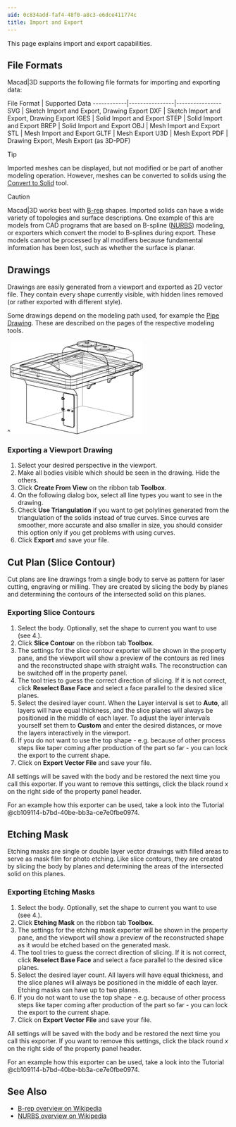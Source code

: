 ```yaml
---
uid: 0c834add-faf4-48f0-a8c3-e6dce411774c
title: Import and Export
---
```

This page explains import and export capabilities.

## File Formats

Macad\|3D supports the following file formats for importing and exporting data:

File Format | Supported Data 
------------|----------------|----------------
SVG         | Sketch Import and Export, Drawing Export
DXF         | Sketch Import and Export, Drawing Export
IGES        | Solid Import and Export
STEP        | Solid Import and Export
BREP        | Solid Import and Export
OBJ         | Mesh Import and Export
STL         | Mesh Import and Export
GLTF        | Mesh Export
U3D         | Mesh Export
PDF         | Drawing Export, Mesh Export (as 3D-PDF)

> [!TIP] 
> Imported meshes can be displayed, but not modified or be part of another modeling operation. However, meshes can be converted to solids using the [Convert to Solid](xref:e0d6ed71-f1fa-481b-94b4-c7f76591b1b4#shape-stack-converter) tool.

> [!CAUTION] 
> Macad\|3D works best with [B-rep](xref:0c834add-faf4-48f0-a8c3-e6dce411774c#see-also) shapes. Imported solids can have a wide variety of topologies and surface descriptions. One example of this are models from CAD programs that are based on B-spline ([NURBS](xref:0c834add-faf4-48f0-a8c3-e6dce411774c#see-also)) modeling, or exporters which convert the model to B-splines during export. These models cannot be processed by all modifiers because fundamental information has been lost, such as whether the surface is planar.

## Drawings

Drawings are easily generated from a viewport and exported as 2D vector file. They contain every shape currently visible, with hidden lines removed (or rather exported with different style).

Some drawings depend on the modeling path used, for example the [Pipe Drawing](xref:69425fd0-ff1a-4dc3-9014-12860684e057). These are described on the pages of the respective modeling tools.

^![Example of a drawing exported as SVG](ImportExportDrawingSample.png)

### Exporting a Viewport Drawing

1. Select your desired perspective in the viewport.
2. Make all bodies visible which should be seen in the drawing. Hide the others. 
3. Click __Create From View__ on the ribbon tab __Toolbox__.
4. On the following dialog box, select all line types you want to see in the drawing.
5. Check __Use Triangulation__ if you want to get polylines generated from the triangulation of the solids instead of true curves. Since curves are smoother, more accurate and also smaller in size, you should consider this option only if you get problems with using curves.
6. Click __Export__ and save your file.

## Cut Plan (Slice Contour)

Cut plans are line drawings from a single body to serve as pattern for laser cutting, engraving or milling. They are created by slicing the body by planes and determining the contours of the intersected solid on this planes.

### Exporting Slice Contours

1. Select the body. Optionally, set the shape to current you want to use (see 4.).
2. Click __Slice Contour__ on the ribbon tab __Toolbox__.
3. The settings for the slice contour exporter will be shown in the property pane, and the viewport will show a preview of the contours as red lines and the reconstructed shape with straight walls. The reconstruction can be switched off in the property panel.
4. The tool tries to guess the correct direction of slicing. If it is not correct, click __Reselect Base Face__ and select a face parallel to the desired slice planes.
5. Select the desired layer count. When the Layer interval is set to __Auto__, all layers will have equal thickness, and the slice planes will always be positioned in the middle of each layer. To adjust the layer intervals yourself set them to __Custom__ and enter the desired distances, or move the layers interactively in the viewport.
6. If you do not want to use the top shape - e.g. because of other process steps like taper coming after production of the part so far - you can lock the export to the current shape.
7. Click on __Export Vector File__ and save your file.

All settings will be saved with the body and be restored the next time you call this exporter. If you want to remove this settings, click the black round _x_ on the right side of the property panel header.

For an example how this exporter can be used, take a look into the Tutorial @cb109114-b7bd-40be-bb3a-ce7e0fbe0974.

## Etching Mask

Etching masks are single or double layer vector drawings with filled areas to serve as mask film for photo etching. Like slice contours, they are created by slicing the body by planes and determining the areas of the intersected solid on this planes.

### Exporting Etching Masks

1. Select the body. Optionally, set the shape to current you want to use (see 4.).
2. Click __Etching Mask__ on the ribbon tab __Toolbox__.
3. The settings for the etching mask exporter will be shown in the property pane, and the viewport will show a preview of the reconstructed shape as it would be etched based on the generated mask.
4. The tool tries to guess the correct direction of slicing. If it is not correct, click __Reselect Base Face__ and select a face parallel to the desired slice planes.
5. Select the desired layer count. All layers will have equal thickness, and the slice planes will always be positioned in the middle of each layer. Etching masks can have up to two planes.
6. If you do not want to use the top shape - e.g. because of other process steps like taper coming after production of the part so far - you can lock the export to the current shape.
7. Click on __Export Vector File__ and save your file.

All settings will be saved with the body and be restored the next time you call this exporter. If you want to remove this settings, click the black round _x_ on the right side of the property panel header.

For an example how this exporter can be used, take a look into the Tutorial @cb109114-b7bd-40be-bb3a-ce7e0fbe0974.

## See Also
- [B-rep overview on Wikipedia](https://en.wikipedia.org/wiki/Boundary_representation)
- [NURBS overview on Wikipedia](https://en.wikipedia.org/wiki/Non-uniform_rational_B-spline)